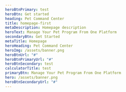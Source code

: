 ```yaml
---
heroBtnPrimary: test
heroBtn: Get started
heading: Pet Command Center
title: homepage-first
metaDescription: Homepage description
heroText: Manage Your Pet Program From One Platform
secondaryBtn: Get Started
metaTitle: Homepage
heroHeading: Pet Command Center
heroImg: /assets/banner.png
heroBtnUrl: "#"
heroBtnPrimaryUrl: "#"
heroBtnSecondary: test
calculatorTitle: test
primaryBtn: Manage Your Pet Program From One Platform
hero: /assets/banner.png
heroBtnSecondaryUrl: "#"
---
```

